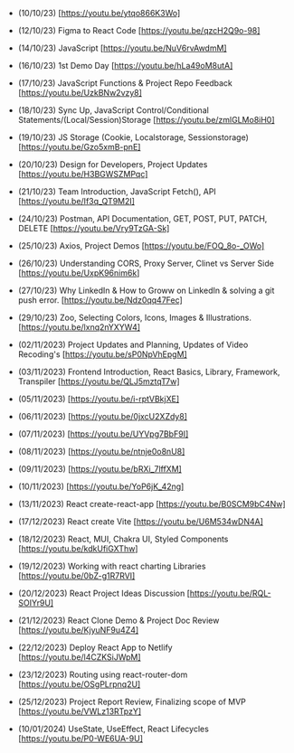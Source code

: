 - (10/10/23) [https://youtu.be/ytqo866K3Wo]
- (12/10/23) Figma to React Code [https://youtu.be/qzcH2Q9o-98]
- (14/10/23) JavaScript [https://youtu.be/NuV6rvAwdmM]
- (16/10/23) 1st Demo Day [https://youtu.be/hLa49oM8utA]
- (17/10/23) JavaScript Functions & Project Repo Feedback [https://youtu.be/UzkBNw2vzy8]
- (18/10/23) Sync Up, JavaScript Control/Conditional Statements/(Local/Session)Storage [https://youtu.be/zmlGLMo8iH0]
- (19/10/23) JS Storage (Cookie, Localstorage, Sessionstorage) [https://youtu.be/Gzo5xmB-pnE]
- (20/10/23) Design for Developers, Project Updates [https://youtu.be/H3BGWSZMPqc]
- (21/10/23) Team Introduction, JavaScript Fetch(), API [https://youtu.be/If3q_QT9M2I]
- (24/10/23) Postman, API Documentation, GET, POST, PUT, PATCH, DELETE [https://youtu.be/Vry9TzGA-Sk]
- (25/10/23) Axios, Project Demos [https://youtu.be/FOQ_8o-_OWo]
- (26/10/23) Understanding CORS, Proxy Server, Clinet vs Server Side [https://youtu.be/UxpK96nim6k]
- (27/10/23) Why LinkedIn & How to Groww on LinkedIn & solving a git push error. [https://youtu.be/Ndz0qq47Fec]
- (29/10/23) Zoo, Selecting Colors, Icons, Images & Illustrations. [https://youtu.be/lxnq2nYXYW4]
- (02/11/2023) Project Updates and Planning, Updates of Video Recoding's [https://youtu.be/sP0NpVhEpgM]
- (03/11/2023) Frontend Introduction, React Basics, Library, Framework, Transpiler [https://youtu.be/QLJ5mztqT7w]
- (05/11/2023) [https://youtu.be/i-rptVBkjXE]
- (06/11/2023) [https://youtu.be/0jxcU2XZdy8]
- (07/11/2023) [https://youtu.be/UYVpg7BbF9I]
- (08/11/2023) [https://youtu.be/ntnje0o8nU8]
- (09/11/2023) [https://youtu.be/bRXi_7lffXM]
- (10/11/2023) [https://youtu.be/YoP6jK_42ng]
- (13/11/2023) React create-react-app [https://youtu.be/B0SCM9bC4Nw]

- (17/12/2023) React create Vite [https://youtu.be/U6M534wDN4A]
- (18/12/2023) React, MUI, Chakra UI, Styled Components [https://youtu.be/kdkUfiGXThw]
- (19/12/2023) Working with react charting Libraries [https://youtu.be/0bZ-g1R7RVI]
- (20/12/2023) React Project Ideas Discussion [https://youtu.be/RQL-SOIYr9U]
- (21/12/2023) React Clone Demo & Project Doc Review [https://youtu.be/KjyuNF9u4Z4]
- (22/12/2023) Deploy React App to Netlify [https://youtu.be/l4CZKSiJWpM]
- (23/12/2023) Routing using react-router-dom [https://youtu.be/OSgPLrpnq2U]
- (25/12/2023) Project Report Review, Finalizing scope of MVP [https://youtu.be/VWLz13RTpzY]
- (10/01/2024) UseState, UseEffect, React Lifecycles [https://youtu.be/P0-WE6UA-9U]
